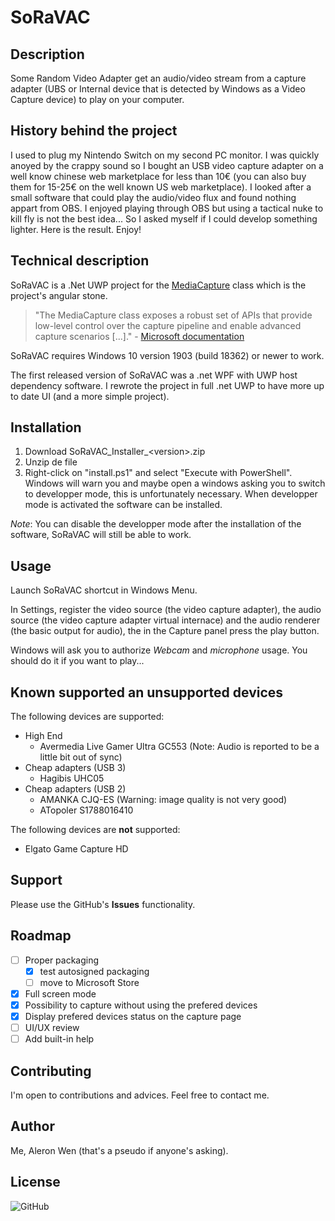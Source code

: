 # SoRaVAC

## Description

Some Random Video Adapter get an audio/video stream from a capture adapter (UBS or Internal device that is detected by Windows as a Video Capture device) to play on your computer.

## History behind the project

I used to plug my Nintendo Switch on my second PC monitor. I was quickly anoyed by the crappy sound so I bought an USB video capture adapter on a well know chinese web marketplace for less than 10€ (you can also buy them for 15-25€ on the well known US web marketplace). I looked after a small software that could play the audio/video flux and found nothing appart from OBS.
I enjoyed playing through OBS but using a tactical nuke to kill fly is not the best idea... So I asked myself if I could develop something lighter.
Here is the result.
Enjoy!

## Technical description

SoRaVAC is a .Net UWP project for the [MediaCapture](https://docs.microsoft.com/en-gb/uwp/api/Windows.Media.Capture.MediaCapture?view=winrt-18362) class which is the project's angular stone.
> "The MediaCapture class exposes a robust set of APIs that provide low-level control over the capture pipeline and enable advanced capture scenarios [...]." - [Microsoft documentation](https://docs.microsoft.com/en-gb/windows/uwp/audio-video-camera/basic-photo-video-and-audio-capture-with-mediacapture)

SoRaVAC requires Windows 10 version 1903 (build 18362) or newer to work.

The first released version of SoRaVAC was a .net WPF with UWP host dependency software. I rewrote the project in full .net UWP to have more up to date UI (and a more simple project).

## Installation

  1. Download SoRaVAC_Installer_&lt;version&gt;.zip
  2. Unzip de file
  3. Right-click on "install.ps1" and select "Execute with PowerShell". Windows will warn you and maybe open a windows asking you to switch to developper mode, this is unfortunately necessary. When developper mode is activated the software can be installed.

*Note*: You can disable the developper mode after the installation of the software, SoRaVAC will still be able to work.

## Usage

Launch SoRaVAC shortcut in Windows Menu.

In Settings, register the video source (the video capture adapter), the audio source  (the video capture adapter virtual internace) and the audio renderer (the basic output for audio), the in the Capture panel press the play button.

Windows will ask you to authorize *Webcam* and *microphone* usage. You should do it if you want to play...

## Known supported an unsupported devices

The following devices are supported:

- High End
  - Avermedia Live Gamer Ultra GC553 (Note: Audio is reported to be a little bit out of sync)
- Cheap adapters (USB 3)
  - Hagibis UHC05
- Cheap adapters (USB 2)
  - AMANKA CJQ-ES (Warning: image quality is not very good)
  - ATopoler S1788016410

The following devices are **not** supported:

- Elgato Game Capture HD

## Support

Please use the GitHub's **Issues** functionality.

## Roadmap

- [ ] Proper packaging
  - [x] test autosigned packaging
  - [ ] move to Microsoft Store
- [x] Full screen mode
- [x] Possibility to capture without using the prefered devices
- [x] Display prefered devices status on the capture page
- [ ] UI/UX review
- [ ] Add built-in help

## Contributing

I'm open to contributions and advices. Feel free to contact me.

## Author

Me, Aleron Wen (that's a pseudo if anyone's asking).

## License

![GitHub](https://img.shields.io/github/license/AleronWen/SoRaVAC?style=plastic)
